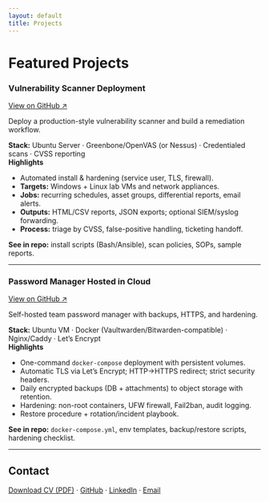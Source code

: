 ```yaml
---
layout: default
title: Projects
---
```


# Featured Projects

### Vulnerability Scanner Deployment  
[View on GitHub ↗](https://github.com/davgram/vuln-scanner-deployment)

Deploy a production-style vulnerability scanner and build a remediation workflow.

**Stack:** Ubuntu Server · Greenbone/OpenVAS (or Nessus) · Credentialed scans · CVSS reporting  
**Highlights**
- Automated install & hardening (service user, TLS, firewall).
- **Targets:** Windows + Linux lab VMs and network appliances.
- **Jobs:** recurring schedules, asset groups, differential reports, email alerts.
- **Outputs:** HTML/CSV reports, JSON exports; optional SIEM/syslog forwarding.
- **Process:** triage by CVSS, false-positive handling, ticketing handoff.

**See in repo:** install scripts (Bash/Ansible), scan policies, SOPs, sample reports.

---

### Password Manager Hosted in Cloud  
[View on GitHub ↗](https://github.com/davgram/password-manager-cloud)

Self-hosted team password manager with backups, HTTPS, and hardening.

**Stack:** Ubuntu VM · Docker (Vaultwarden/Bitwarden-compatible) · Nginx/Caddy · Let’s Encrypt  
**Highlights**
- One-command `docker-compose` deployment with persistent volumes.
- Automatic TLS via Let’s Encrypt; HTTP→HTTPS redirect; strict security headers.
- Daily encrypted backups (DB + attachments) to object storage with retention.
- Hardening: non-root containers, UFW firewall, Fail2ban, audit logging.
- Restore procedure + rotation/incident playbook.

**See in repo:** `docker-compose.yml`, env templates, backup/restore scripts, hardening checklist.

---

## Contact
[Download CV (PDF)](./Davide_Gramuglia_CV.pdf) · [GitHub](https://github.com/davgram) · [LinkedIn](https://www.linkedin.com/in/your-link) · [Email](mailto:your.email@example.com)
